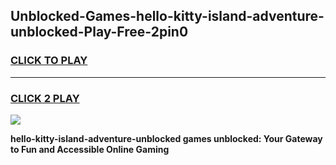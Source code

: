 
## Unblocked-Games-hello-kitty-island-adventure-unblocked-Play-Free-2pin0
<h3>
<a href="https://premium76.site?title=hello-kitty-island-adventure-unblocked&ref=20M">CLICK TO PLAY</a></h3>
<hr>

<h3>
<a href="https://premium76.site?title=hello-kitty-island-adventure-unblocked&ref=20M">CLICK 2 PLAY</a>
  
</h3>

<a href="https://premium76.site?title=hello-kitty-island-adventure-unblocked&ref=19M"><img src="https://clearcache.store/games.png"></a>


**hello-kitty-island-adventure-unblocked games unblocked: Your Gateway to Fun and Accessible Online Gaming**
